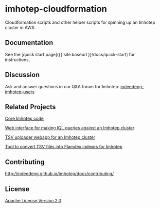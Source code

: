 imhotep-cloudformation
=======
Cloudformation scripts and other helper scripts for spinning up an Imhotep cluster in AWS.

## Documentation
See the [quick start page]({{ site.baseurl }}/docs/quick-start) for instructions. 

## Discussion
Ask and answer questions in our Q&A forum for Imhotep: [indeedeng-imhotep-users](https://groups.google.com/forum/#!forum/indeedeng-imhotep-users)

## Related Projects
[Core Imhotep code](https://github.com/indeedeng/imhotep)

[Web interface for making IQL queries against an Imhotep cluster](https://github.com/indeedeng/iql)

[TSV uploader webapp for an Imhotep cluster](https://github.com/indeedeng/iupload)

[Tool to convert TSV files into Flamdex indexes for Imhotep](https://github.com/indeedeng/imhotep-tsv-converter)

## Contributing
http://indeedeng.github.io/imhotep/docs/contributing/

## License

[Apache License Version 2.0](https://github.com/indeedeng/imhotep/blob/master/LICENSE)

